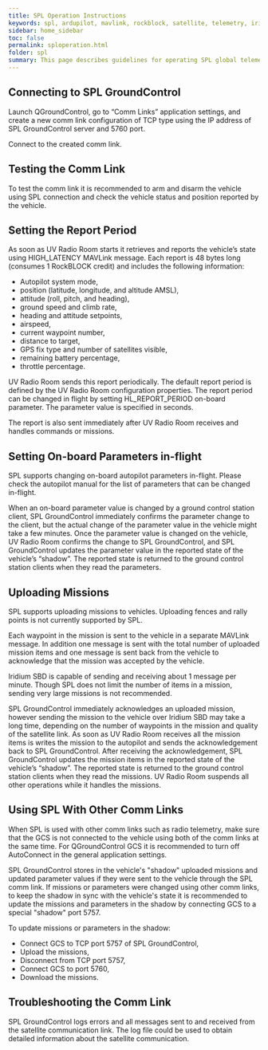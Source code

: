 ```yaml
---
title: SPL Operation Instructions
keywords: spl, ardupilot, mavlink, rockblock, satellite, telemetry, iridium
sidebar: home_sidebar
toc: false
permalink: sploperation.html
folder: spl
summary: This page describes guidelines for operating SPL global telemetry after it was set up.
---
```



## Connecting to SPL GroundControl

Launch QGroundControl, go to “Comm Links” application settings, and create a new comm link configuration of TCP type using the IP address of SPL GroundControl server and 5760 port.   

Connect to the created comm link.

## Testing the Comm Link

To test the comm link it is recommended to arm and disarm the vehicle using SPL connection and check the vehicle status and position reported by the vehicle.

## Setting the Report Period

As soon as UV Radio Room starts it retrieves and reports the vehicle’s state using HIGH_LATENCY MAVLink message. Each report is 48 bytes long (consumes 1 RockBLOCK credit) and includes the following information:
* Autopilot system mode, 
* position (latitude, longitude, and altitude AMSL),
* attitude (roll, pitch, and heading),
* ground speed and climb rate,
* heading and attitude setpoints,
* airspeed,
* current waypoint number,
* distance to target,
* GPS fix type and number of satellites visible,
* remaining battery percentage,
* throttle percentage.

UV Radio Room sends this report periodically. The default report period is defined by the UV Radio Room configuration properties. The report period can be changed in flight by setting HL_REPORT_PERIOD on-board parameter.  The parameter value is specified in seconds.

The report is also sent immediately after UV Radio Room receives and handles commands or missions.

## Setting On-board Parameters in-flight

SPL supports changing on-board autopilot parameters in-flight. Please check the autopilot manual for the list of parameters that can be changed in-flight. 

When an on-board parameter value is changed by a ground control station client, SPL GroundControl immediately confirms the parameter change to the client, but the actual change of the parameter value in the vehicle might take a few minutes. Once the parameter value is changed on the vehicle, UV Radio Room confirms the change to SPL GroundControl, and SPL GroundControl updates the parameter value in the reported state of the vehicle’s “shadow”. The reported state is returned to the ground control station clients when they read the parameters.

## Uploading Missions

SPL supports uploading missions to vehicles. Uploading fences and rally points is not currently supported by SPL.  

Each waypoint in the mission is sent to the vehicle in a separate MAVLink message. In addition one message is sent with the total number of uploaded mission items and one message is sent back from the vehicle to acknowledge that the mission was accepted by the vehicle. 

Iridium SBD is capable of sending and receiving about 1 message per minute. Though SPL does not limit the number of items in a mission, sending very large missions is not recommended.

SPL GroundControl immediately acknowledges an uploaded mission, however sending the mission to the vehicle over Iridium SBD may take a long time, depending on the number of waypoints in the mission and quality of the satellite link. As soon as UV Radio Room receives all the mission items is writes the mission to the autopilot and sends the acknowledgement back to SPL GroundControl. After receiving the acknowledgement, SPL GroundControl updates the mission items in the reported state of the vehicle’s “shadow”. The reported state is returned to the ground control station clients when they read the missions. UV Radio Room suspends all other operations while it handles the missions. 

## Using SPL With Other Comm Links

When SPL is used with other comm links such as radio telemetry, make sure that the GCS is not connected to the vehicle using both of the comm links at the same time. For QGroundControl GCS it is recommended to turn off AutoConnect in the general application settings.

SPL GroundControl stores in the vehicle's "shadow" uploaded missions and updated parameter values if they were sent to the vehicle through the SPL comm link. If missions or parameters were changed using other comm links, to keep the shadow in sync with the vehicle's state it is recommended to update the missions and parameters in the shadow by connecting GCS to a special "shadow" port 5757.

To update missions or parameters in the shadow:
- Connect GCS to TCP port 5757 of SPL GroundControl,
- Upload the missions,
- Disconnect from  TCP port 5757,
- Connect GCS to port 5760,
- Download the missions.


## Troubleshooting the Comm Link

SPL GroundControl logs errors and all messages sent to and received from the satellite communication link. The log file could be used to obtain detailed information about the satellite communication. 